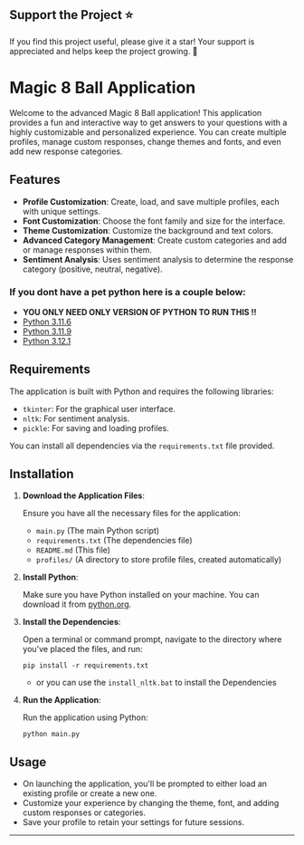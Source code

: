 ## Support the Project ⭐

If you find this project useful, please give it a star! Your support is appreciated and helps keep the project growing. 🌟


# Magic 8 Ball Application

Welcome to the advanced Magic 8 Ball application! This application provides a fun and interactive way to get answers to your questions with a highly customizable and personalized experience. You can create multiple profiles, manage custom responses, change themes and fonts, and even add new response categories.

## Features

- **Profile Customization**: Create, load, and save multiple profiles, each with unique settings.
- **Font Customization**: Choose the font family and size for the interface.
- **Theme Customization**: Customize the background and text colors.
- **Advanced Category Management**: Create custom categories and add or manage responses within them.
- **Sentiment Analysis**: Uses sentiment analysis to determine the response category (positive, neutral, negative).

 ### If you dont have a pet python here is a couple below:
- **YOU ONLY NEED ONLY VERSION OF PYTHON TO RUN THIS !!**
- [Python 3.11.6](https://github.com/KernFerm/Py3.11.6installer)
- [Python 3.11.9](https://github.com/KernFerm/Py3.11.9installer)
- [Python 3.12.1](https://github.com/KernFerm/Py3.12.1-installer-batch)

## Requirements

The application is built with Python and requires the following libraries:

- `tkinter`: For the graphical user interface.
- `nltk`: For sentiment analysis.
- `pickle`: For saving and loading profiles.

You can install all dependencies via the `requirements.txt` file provided.

## Installation

1. **Download the Application Files**:

    Ensure you have all the necessary files for the application:
    
    - `main.py` (The main Python script)
    - `requirements.txt` (The dependencies file)
    - `README.md` (This file)
    - `profiles/` (A directory to store profile files, created automatically)

2. **Install Python**:

    Make sure you have Python installed on your machine. You can download it from [python.org](https://www.python.org/downloads/).

3. **Install the Dependencies**:

    Open a terminal or command prompt, navigate to the directory where you've placed the files, and run:

    ```
    pip install -r requirements.txt
    ```
    - or you can use the `install_nltk.bat` to install the Dependencies

4. **Run the Application**:

    Run the application using Python:

    ```
    python main.py
    ```

## Usage

- On launching the application, you'll be prompted to either load an existing profile or create a new one.
- Customize your experience by changing the theme, font, and adding custom responses or categories.
- Save your profile to retain your settings for future sessions.
-----

